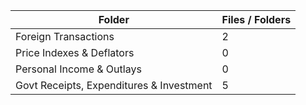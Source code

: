 | Folder                                   |   Files / Folders |
|------------------------------------------|-------------------|
| Foreign Transactions                     |                 2 |
| Price Indexes & Deflators                |                 0 |
| Personal Income & Outlays                |                 0 |
| Govt Receipts, Expenditures & Investment |                 5 |